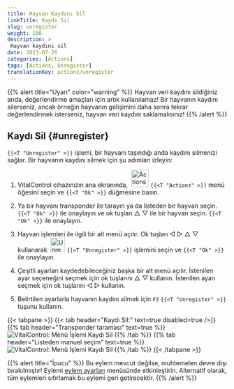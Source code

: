 ```yaml
---
title: Hayvan Kaydını Sil
linkTitle: Kaydı Sil
slug: unregister
weight: 100
description: >
 Hayvan kaydını sil
date: 2023-07-26
categories: [Actions]
tags: [Actions, Unregister]
translationKey: actions/unregister
---
```

{{% alert title="Uyarı" color="warning" %}}
Hayvan veri kaydını sildiğiniz anda, değerlendirme amaçları için artık kullanılamaz! Bir hayvanın kaydını silerseniz, ancak örneğin hayvanın gelişimini daha sonra tekrar değerlendirmek isterseniz, hayvan veri kaydını saklamalısınız!
{{% /alert %}}

## Kaydı Sil {#unregister}

`{{<T "Unregister" >}}` işlemi, bir hayvanı taşındığı anda kaydını silmenizi sağlar. Bir hayvanın kaydını silmek için şu adımları izleyin:

1. VitalControl cihazınızın ana ekranında, &nbsp;<img src="/icons/actions.svg" width="40" align="bottom" alt="Actions" /> `{{<T "Actions" >}}` menü öğesini seçin ve `{{<T "Ok" >}}` düğmesine basın.

2. Ya bir hayvanı transponder ile tarayın ya da listeden bir hayvan seçin. `{{<T "Ok" >}}` ile onaylayın ve ok tuşları △ ▽ ile bir hayvan seçin. `{{<T "Ok" >}}` ile onaylayın.

3. Hayvan işlemleri ile ilgili bir alt menü açılır. Ok tuşları ◁ ▷ △ ▽ kullanarak &nbsp;<img src="/icons/actions/unregister.svg" width="33" align="bottom" alt="Unregister" /> `{{<T "Unregister" >}}` işlemini seçin ve `{{<T "Ok" >}}` ile onaylayın.

4. Çeşitli ayarları kaydedebileceğiniz başka bir alt menü açılır. İstenilen ayar seçeneğini seçmek için ok tuşlarını △ ▽ kullanın. İstenilen ayarı seçmek için ok tuşlarını ◁ ▷ kullanın.

5. Belirtilen ayarlarla hayvanın kaydını silmek için `F3` `{{<T "Unregister" >}}` tuşunu kullanın.

{{< tabpane >}}
{{< tab header="Kaydı Sil:" text=true disabled=true />}}
{{% tab header="Transponder taraması" text=true %}}
![VitalControl: Menü İşlemi Kaydı Sil](../images/unregister-scan.png "Bir hayvanın kaydını sil")
{{% /tab %}}
{{% tab header="Listeden manuel seçim" text=true %}}
![VitalControl: Menü İşlemi Kaydı Sil](../images/unregister.png "Bir hayvanın kaydını sil")
{{% /tab %}}
{{< /tabpane >}}

{{% alert title="İpucu" %}}
Bu eylem mevcut değilse, muhtemelen devre dışı bırakılmıştır! Eylemi [eylem ayarları](../setting/) menüsünde etkinleştirin. Alternatif olarak, tüm eylemleri sıfırlamak bu eylemi geri getirecektir.
{{% /alert %}}
